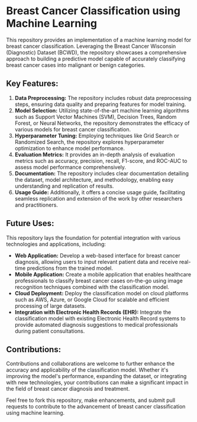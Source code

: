 # Breast Cancer Classification using Machine Learning

This repository provides an implementation of a machine learning model for breast cancer classification. Leveraging the Breast Cancer Wisconsin (Diagnostic) Dataset (BCWD), the repository showcases a comprehensive approach to building a predictive model capable of accurately classifying breast cancer cases into malignant or benign categories.

## Key Features:

1. **Data Preprocessing:** The repository includes robust data preprocessing steps, ensuring data quality and preparing features for model training.
2. **Model Selection:** Utilizing state-of-the-art machine learning algorithms such as Support Vector Machines (SVM), Decision Trees, Random Forest, or Neural Networks, the repository demonstrates the efficacy of various models for breast cancer classification.
3. **Hyperparameter Tuning:** Employing techniques like Grid Search or Randomized Search, the repository explores hyperparameter optimization to enhance model performance.
4. **Evaluation Metrics:** It provides an in-depth analysis of evaluation metrics such as accuracy, precision, recall, F1-score, and ROC-AUC to assess model performance comprehensively.
5. **Documentation:** The repository includes clear documentation detailing the dataset, model architecture, and methodology, enabling easy understanding and replication of results.
6. **Usage Guide:** Additionally, it offers a concise usage guide, facilitating seamless replication and extension of the work by other researchers and practitioners.

## Future Uses:

This repository lays the foundation for potential integration with various technologies and applications, including:

- **Web Application:** Develop a web-based interface for breast cancer diagnosis, allowing users to input relevant patient data and receive real-time predictions from the trained model.
- **Mobile Application:** Create a mobile application that enables healthcare professionals to classify breast cancer cases on-the-go using image recognition techniques combined with the classification model.
- **Cloud Deployment:** Deploy the classification model on cloud platforms such as AWS, Azure, or Google Cloud for scalable and efficient processing of large datasets.
- **Integration with Electronic Health Records (EHR):** Integrate the classification model with existing Electronic Health Record systems to provide automated diagnosis suggestions to medical professionals during patient consultations.

## Contributions:

Contributions and collaborations are welcome to further enhance the accuracy and applicability of the classification model. Whether it's improving the model's performance, expanding the dataset, or integrating with new technologies, your contributions can make a significant impact in the field of breast cancer diagnosis and treatment.

Feel free to fork this repository, make enhancements, and submit pull requests to contribute to the advancement of breast cancer classification using machine learning.
